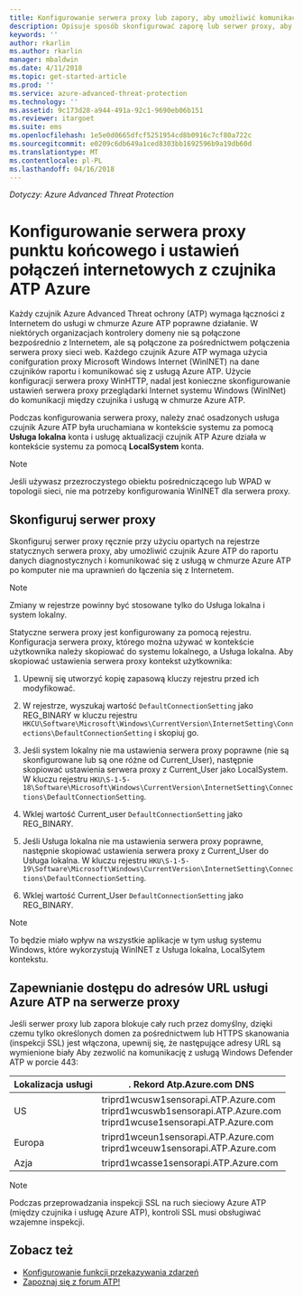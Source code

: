```yaml
---
title: Konfigurowanie serwera proxy lub zapory, aby umożliwić komunikację Azure ATP z czujnika | Dokumentacja firmy Microsoft
description: Opisuje sposób skonfigurować zaporę lub serwer proxy, aby umożliwić komunikację między czujniki Azure ATP i usługi w chmurze Azure ATP
keywords: ''
author: rkarlin
ms.author: rkarlin
manager: mbaldwin
ms.date: 4/11/2018
ms.topic: get-started-article
ms.prod: ''
ms.service: azure-advanced-threat-protection
ms.technology: ''
ms.assetid: 9c173d28-a944-491a-92c1-9690eb06b151
ms.reviewer: itargoet
ms.suite: ems
ms.openlocfilehash: 1e5e0d0665dfcf5251954cd8b0916c7cf80a722c
ms.sourcegitcommit: e0209c6db649a1ced8303bb1692596b9a19db60d
ms.translationtype: MT
ms.contentlocale: pl-PL
ms.lasthandoff: 04/16/2018
---
```

*Dotyczy: Azure Advanced Threat Protection*



# <a name="configure-endpoint-proxy-and-internet-connectivity-settings-for-your-azure-atp-sensor"></a>Konfigurowanie serwera proxy punktu końcowego i ustawień połączeń internetowych z czujnika ATP Azure

Każdy czujnik Azure Advanced Threat ochrony (ATP) wymaga łączności z Internetem do usługi w chmurze Azure ATP poprawne działanie. W niektórych organizacjach kontrolery domeny nie są połączone bezpośrednio z Internetem, ale są połączone za pośrednictwem połączenia serwera proxy sieci web. Każdego czujnik Azure ATP wymaga użycia conifguration proxy Microsoft Windows Internet (WinINET) na dane czujników raportu i komunikować się z usługą Azure ATP. Użycie konfiguracji serwera proxy WinHTTP, nadal jest konieczne skonfigurowanie ustawień serwera proxy przeglądarki Internet systemu Windows (WinINet) do komunikacji między czujnika i usługą w chmurze Azure ATP.


Podczas konfigurowania serwera proxy, należy znać osadzonych usługa czujnik Azure ATP była uruchamiana w kontekście systemu za pomocą **Usługa lokalna** konta i usługę aktualizacji czujnik ATP Azure działa w kontekście systemu za pomocą **LocalSystem** konta. 

> [!NOTE]
> Jeśli używasz przezroczystego obiektu pośredniczącego lub WPAD w topologii sieci, nie ma potrzeby konfigurowania WinINET dla serwera proxy.

## <a name="configure-the-proxy"></a>Skonfiguruj serwer proxy 

Skonfiguruj serwer proxy ręcznie przy użyciu opartych na rejestrze statycznych serwera proxy, aby umożliwić czujnik Azure ATP do raportu danych diagnostycznych i komunikować się z usługą w chmurze Azure ATP po komputer nie ma uprawnień do łączenia się z Internetem.

> [!NOTE]
> Zmiany w rejestrze powinny być stosowane tylko do Usługa lokalna i system lokalny.

Statyczne serwera proxy jest konfigurowany za pomocą rejestru. Konfiguracja serwera proxy, którego można używać w kontekście użytkownika należy skopiować do systemu lokalnego, a Usługa lokalna. Aby skopiować ustawienia serwera proxy kontekst użytkownika:

1.   Upewnij się utworzyć kopię zapasową kluczy rejestru przed ich modyfikować.

2. W rejestrze, wyszukaj wartość `DefaultConnectionSetting` jako REG_BINARY w kluczu rejestru `HKCU\Software\Microsoft\Windows\CurrentVersion\InternetSetting\Connections\DefaultConnectionSetting` i skopiuj go.
 
2.  Jeśli system lokalny nie ma ustawienia serwera proxy poprawne (nie są skonfigurowane lub są one różne od Current_User), następnie skopiować ustawienia serwera proxy z Current_User jako LocalSystem. W kluczu rejestru `HKU\S-1-5-18\Software\Microsoft\Windows\CurrentVersion\InternetSetting\Connections\DefaultConnectionSetting`.

3.  Wklej wartość Current_user `DefaultConnectionSetting` jako REG_BINARY.

4.  Jeśli Usługa lokalna nie ma ustawienia serwera proxy poprawne, następnie skopiować ustawienia serwera proxy z Current_User do Usługa lokalna. W kluczu rejestru `HKU\S-1-5-19\Software\Microsoft\Windows\CurrentVersion\InternetSetting\Connections\DefaultConnectionSetting`.

5.  Wklej wartość Current_User `DefaultConnectionSetting` jako REG_BINARY.

> [!NOTE]
> To będzie miało wpływ na wszystkie aplikacje w tym usług systemu Windows, które wykorzystują WinINET z Usługa lokalna, LocalSytem kontekstu.


## <a name="enable-access-to-azure-atp-service-urls-in-the-proxy-server"></a>Zapewnianie dostępu do adresów URL usługi Azure ATP na serwerze proxy

Jeśli serwer proxy lub zapora blokuje cały ruch przez domyślny, dzięki czemu tylko określonych domen za pośrednictwem lub HTTPS skanowania (inspekcji SSL) jest włączona, upewnij się, że następujące adresy URL są wymienione biały Aby zezwolić na komunikację z usługą Windows Defender ATP w porcie 443:

|Lokalizacja usługi|. Rekord Atp.Azure.com DNS|
|----|----|
|US |triprd1wcusw1sensorapi.ATP.Azure.com<br>triprd1wcuswb1sensorapi.ATP.Azure.com<br>triprd1wcuse1sensorapi.ATP.Azure.com|
|Europa|triprd1wceun1sensorapi.ATP.Azure.com<br>triprd1wceuw1sensorapi.ATP.Azure.com|
|Azja|triprd1wcasse1sensorapi.ATP.Azure.com|

> [!NOTE]
> Podczas przeprowadzania inspekcji SSL na ruch sieciowy Azure ATP (między czujnika i usługę Azure ATP), kontroli SSL musi obsługiwać wzajemne inspekcji.


## <a name="see-also"></a>Zobacz też
- [Konfigurowanie funkcji przekazywania zdarzeń](configure-event-forwarding.md)
- [Zapoznaj się z forum ATP!](https://aka.ms/azureatpcommunity)